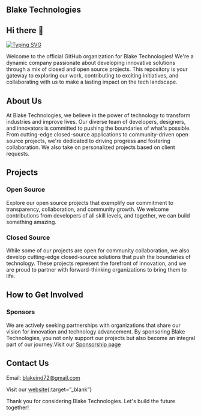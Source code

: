 ## Blake Technologies

## Hi there 👋

[![Typing SVG](https://readme-typing-svg.herokuapp.com/?lines=Welcome+To+B-Tech&pause=1000&width=600)](https://git.io/typing-svg)

Welcome to the official GitHub organization for Blake Technologies! We're a dynamic company passionate about developing innovative solutions through a mix of closed and open source projects. This repository is your gateway to exploring our work, contributing to exciting initiatives, and collaborating with us to make a lasting impact on the tech landscape.

## About Us

At Blake Technologies, we believe in the power of technology to transform industries and improve lives. Our diverse team of developers, designers, and innovators is committed to pushing the boundaries of what's possible. From cutting-edge closed-source applications to community-driven open source projects, we're dedicated to driving progress and fostering collaboration. We also take on personalized projects based on client requests.

## Projects

### Open Source

Explore our open source projects that exemplify our commitment to transparency, collaboration, and community growth. We welcome contributions from developers of all skill levels, and together, we can build something amazing.

### Closed Source

While some of our projects are open for community collaboration, we also develop cutting-edge closed-source solutions that push the boundaries of technology. These projects represent the forefront of innovation, and we are proud to partner with forward-thinking organizations to bring them to life.

## How to Get Involved
<!--Contributors

We welcome contributions from the community! If you're interested in contributing to any of our open source projects, please check out our Contribution Guidelines to get started.-->
### Sponsors

We are actively seeking partnerships with organizations that share our vision for innovation and technology advancement. By sponsoring Blake Technologies, you not only support our projects but also become an integral part of our journey.Visit our [Sponsorship page](https://github.com/sponsors/Blake-Industries?o=sd&sc=t )

## Contact Us

Email: blakeind72@gmail.com

Visit our [website](https://website-phi-lilac.vercel.app/){:target=”_blank”}
<!--Twitter: @BlakeTech
LinkedIn: Blake Technologies -->

Thank you for considering Blake Technologies. Let's build the future together!





<!--

**Here are some ideas to get you started:**

🙋‍♀️ A short introduction - what is your organization all about?
🌈 Contribution guidelines - how can the community get involved?
👩‍💻 Useful resources - where can the community find your docs? Is there anything else the community should know?
🍿 Fun facts - what does your team eat for breakfast?
🧙 Remember, you can do mighty things with the power of [Markdown](https://docs.github.com/github/writing-on-github/getting-started-with-writing-and-formatting-on-github/basic-writing-and-formatting-syntax)
-->
